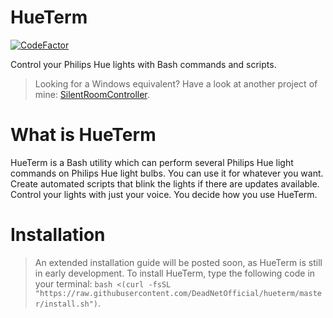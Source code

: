 # HueTerm
[![CodeFactor](https://www.codefactor.io/repository/github/deadnetofficial/hueterm/badge)](https://www.codefactor.io/repository/github/deadnetofficial/hueterm)

Control your Philips Hue lights with Bash commands and scripts.
> Looking for a Windows equivalent? Have a look at another project of mine: [SilentRoomController](https://github.com/keesvv/silentroomcontroller).

# What is HueTerm
HueTerm is a Bash utility which can perform several Philips Hue light commands on Philips Hue light bulbs.
You can use it for whatever you want. Create automated scripts that blink the lights if there are updates available. Control your lights with just your voice. You decide how you use HueTerm.

# Installation
> An extended installation guide will be posted soon, as HueTerm is still in early development.
To install HueTerm, type the following code in your terminal: `bash <(curl -fsSL "https://raw.githubusercontent.com/DeadNetOfficial/hueterm/master/install.sh")`.
